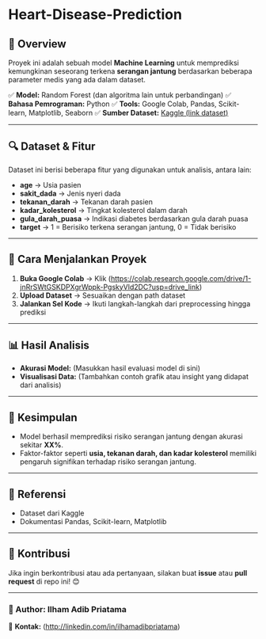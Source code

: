 # Heart-Disease-Prediction

## 📌 Overview
Proyek ini adalah sebuah model **Machine Learning** untuk memprediksi kemungkinan seseorang terkena **serangan jantung** berdasarkan beberapa parameter medis yang ada dalam dataset.

✅ **Model:** Random Forest (dan algoritma lain untuk perbandingan)
✅ **Bahasa Pemrograman:** Python
✅ **Tools:** Google Colab, Pandas, Scikit-learn, Matplotlib, Seaborn
✅ **Sumber Dataset:** [Kaggle (link dataset)](https://www.kaggle.com/datasets/johnsmith88/heart-disease-dataset)

---

## 🔍 Dataset & Fitur
Dataset ini berisi beberapa fitur yang digunakan untuk analisis, antara lain:

- **age** → Usia pasien
- **sakit_dada** → Jenis nyeri dada
- **tekanan_darah** → Tekanan darah pasien
- **kadar_kolesterol** → Tingkat kolesterol dalam darah
- **gula_darah_puasa** → Indikasi diabetes berdasarkan gula darah puasa
- **target** → 1 = Berisiko terkena serangan jantung, 0 = Tidak berisiko

---

## 🚀 Cara Menjalankan Proyek
1. **Buka Google Colab** → Klik (https://colab.research.google.com/drive/1-jnRrSWtGSKDPXgrWppk-PgskyVld2DC?usp=drive_link)
2. **Upload Dataset** → Sesuaikan dengan path dataset
3. **Jalankan Sel Kode** → Ikuti langkah-langkah dari preprocessing hingga prediksi

---

## 📊 Hasil Analisis
- **Akurasi Model:** (Masukkan hasil evaluasi model di sini)
- **Visualisasi Data:** (Tambahkan contoh grafik atau insight yang didapat dari analisis)

---

## 📌 Kesimpulan
- Model berhasil memprediksi risiko serangan jantung dengan akurasi sekitar **XX%**.
- Faktor-faktor seperti **usia, tekanan darah, dan kadar kolesterol** memiliki pengaruh signifikan terhadap risiko serangan jantung.

---

## 🔗 Referensi
- Dataset dari Kaggle
- Dokumentasi Pandas, Scikit-learn, Matplotlib

---

## 🤝 Kontribusi
Jika ingin berkontribusi atau ada pertanyaan, silakan buat **issue** atau **pull request** di repo ini! 😊

---

### 📢 Author: Ilham Adib Priatama
📩 **Kontak:** (http://linkedin.com/in/ilhamadibpriatama)
